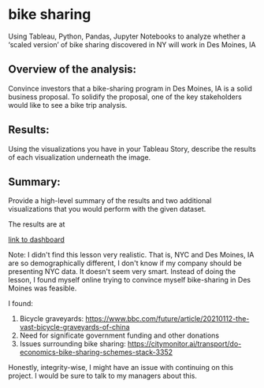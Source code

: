 # bike sharing

Using Tableau, Python, Pandas, Jupyter Notebooks to analyze whether a ‘scaled version’ of bike sharing discovered in NY will work in Des Moines, IA

## Overview of the analysis:

Convince investors that a bike-sharing program in Des
Moines, IA is a solid business proposal. To solidify the proposal, one of the
key stakeholders would like to see a bike trip analysis.

## Results:

Using the visualizations you have in your Tableau Story,
describe the results of each visualization underneath the image.

## Summary:

Provide a high-level summary of the results and two
additional visualizations that you would perform with the given dataset.

The results are at

[link to dashboard](https://public.tableau.com/app/profile/kim.kubik/viz/Challenge_14_16436332383290/Story1)


Note: I didn't find this lesson very realistic.  That is, NYC and Des Moines, IA are so
demographically different, I don't know if my company should be presenting NYC
data. It doesn't seem very smart. Instead of doing the lesson, I found myself
online trying to convince myself bike-sharing in Des Moines was feasible.

I found:

1) Bicycle graveyards:
   https://www.bbc.com/future/article/20210112-the-vast-bicycle-graveyards-of-china
2) Need for significate government funding and other
   donations
3) Issues surrounding bike sharing:
   https://citymonitor.ai/transport/do-economics-bike-sharing-schemes-stack-3352

Honestly, integrity-wise, I might have an issue with continuing
on this project. I would be sure to talk to my managers about this.

